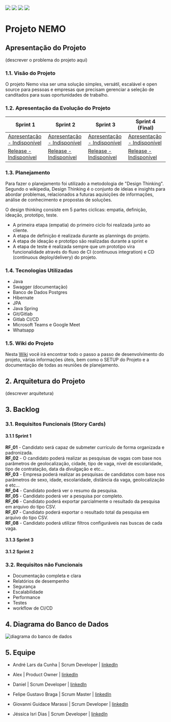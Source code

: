 <img src="https://img.shields.io/badge/licence-MIT-blue"> <img src="https://img.shields.io/badge/language-java-orange"> <img src="https://img.shields.io/badge/REST-API-green"> <img src="https://img.shields.io/badge/FATEC-BancoDados-success">


# Projeto NEMO

## Apresentação do Projeto

(descrever o problema do projeto aqui)

### 1.1. Visão do Projeto

O projeto Nemo visa ser uma solução simples, versátil, escalável e open source para pessoas e empresas que precisam gerenciar a seleção de canditados para suas oportunidades de trabalho.

### 1.2. Apresentação da Evolução do Projeto
Sprint 1  | Sprint 2 | Sprint 3 | Sprint 4 (Final)  
--------- |--------- |--------- |--------- |
[Apresentação - Indisponível]() |[Apresentação - Indisponível]() |[Apresentação - Indisponível]() |[Apresentação - Indisponível]() |
[Release - Indisponível]() |[Release - Indisponível]() |[Release - Indisponível]() |[Release - Indisponível]() |

### 1.3. Planejamento

Para fazer o planejamento foi utilizado a metodologia de "Design Thinking". Segundo o wikipedia, Design Thinking é o conjunto de ideias e insights para abordar problemas, relacionados a futuras aquisições de informações, análise de conhecimento e propostas de soluções.

O design thinking consiste em 5 partes ciclicas: empatia, definição, ideação, prototipo, teste.

- A primeira etapa (empatia) do primeiro ciclo foi realizada junto ao cliente.
- A etapa de definição é realizada durante as plannings do projeto.
- A etapa de ideação e prototipo são realizadas durante a sprint e 
- A etapa de teste é realizada sempre que um prototipo vira funcionalidade através do fluxo de CI (continuous integration) e CD (continuous deploy/delivery) do projeto.


### 1.4. Tecnologias Utilizadas

- Java
- Swagger (documentação)
- Banco de Dados Postgres
- Hibernate
- JPA
- Java Spring
- Git/Gitlab
- Gitlab CI/CD
- Microsoft Teams e Google Meet
- Whatsapp

### 1.5. Wiki do Projeto
Nesta [Wiki](https://gitlab.com/felipemessibraga/pi-1sem-2021/-/wikis/home) você irá encontrar todo o passo a passo de desenvolvimento do projeto, várias informações úteis, bem como o SETUP do Projeto e a documentação de todas as reuniões de planejamento.

## 2. Arquitetura do Projeto

(descrever arquitetura)

## 3. Backlog

### 3.1. Requisitos Funcionais (Story Cards)


#### 3.1.1 Sprint 1
<strong>RF_01</strong> - Candidato será capaz de submeter currículo de forma organizada e padronizada.<br>
<strong>RF_02</strong> - O candidato poderá realizar as pesquisas de vagas com base nos parâmetros de geolocalização, cidade, tipo de vaga, nível de escolaridade, tipo de contratação, data da divulgação e etc...<br>
<strong>RF_03</strong> - Empresa poderá realizar as pesquisas de candidatos com base nos parâmetros de sexo, idade, escolaridade, distância da vaga, geolocalização e etc...<br>
<strong>RF_04</strong> - Candidato poderá ver o resumo da pesquisa.<br>
<strong>RF_05</strong> - Candidato poderá ver a pesquisa por completo.<br>
<strong>RF_06</strong> - Candidato poderá exportar parcialmente o resultado da pesquisa em arquivo do tipo CSV.<br>
<strong>RF_07</strong> - Candidato poderá exportar o resultado total da pesquisa em arquivo do tipo CSV.<br>
<strong>RF_08</strong> - Candidato poderá utilizar filtros configuráveis nas buscas de cada vaga.<br>

#### 3.1.3 Sprint 3
#### 3.1.2 Sprint 2


### 3.2. Requisitos não Funcionais

- Documentação completa e clara
- Relatórios de desempenho
- Segurança
- Escalabilidade
- Performance
- Testes
- workflow de CI/CD

## 4. Diagrama do Banco de Dados

<img src="/uploads/d1b09e30413720f9fc24b0f58ca82fd5/Modelagem_v1.jpg" alt="diagrama do banco de dados"/>

## 5. Equipe

* André Lars da Cunha | Scrum Developer | [linkedIn](https://www.linkedin.com/in/andre-lars-da-cunha/)

* Alex | Product Owner | [linkedIn](www.linkedin.com/in/alex-costa-ba3439187)

* Daniel | Scrum Developer | [linkedIn](https://www.linkedin.com/in/daniel-delgado-274096194/)

* Felipe Gustavo Braga | Scrum Master | [linkedIn](https://www.linkedin.com/in/felipegbraga/)

* Giovanni Guidace Marassi | Scrum Developer  | [linkedIn](https://www.linkedin.com/in/giovanni-guidace-61982812a/)

* Jéssica Isri Dias | Scrum Developer | [linkedIn](https://www.linkedin.com/in/jessica-dias1/)

